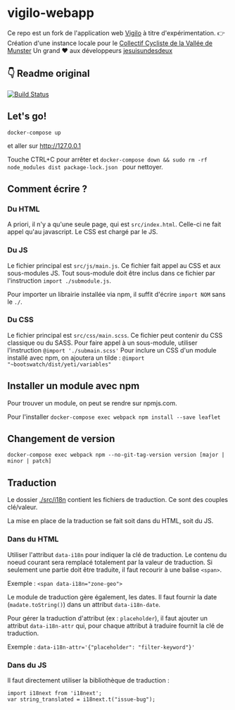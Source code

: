 # vigilo-webapp

Ce repo est un fork de l'application web [Vigilo](https://github.com/jesuisundesdeux/vigilo-webapp) 
à titre d'expérimentation.
👉 Création d'une instance locale pour le [Collectif Cycliste de la Vallée de Munster](https://munstertransition.org/le-collectif-cycliste-de-la-valle/)
Un grand ❤️ aux développeurs [jesuisundesdeux](https://github.com/jesuisundesdeux)


## 👇 Readme original  

[![Build Status](https://travis-ci.org/jesuisundesdeux/vigilo-webapp.svg?branch=master)](https://travis-ci.org/jesuisundesdeux/vigilo-webapp)


## Let's go!

```
docker-compose up
```

et aller sur http://127.0.0.1

Touche CTRL+C pour arrêter et `docker-compose down && sudo rm -rf node_modules dist package-lock.json ` pour nettoyer.

## Comment écrire ?

### Du HTML

A priori, il n'y a qu'une seule page, qui est `src/index.html`. Celle-ci ne fait appel qu'au javascript. Le CSS est chargé par le JS.

### Du JS

Le fichier principal est `src/js/main.js`. Ce fichier fait appel au CSS et aux sous-modules JS. Tout sous-module doit être inclus dans ce fichier par l'instruction `import ./submodule.js`.

Pour importer un librairie installée via npm, il suffit d'écrire `import NOM` sans le `./`.

### Du CSS

Le fichier principal est `src/css/main.scss`. Ce fichier peut contenir du CSS classique ou du SASS.
Pour faire appel à un sous-module, utiliser l'instruction `@import './submain.scss'`
Pour inclure un CSS d'un module installé avec npm, on ajoutera un tilde : `@import "~bootswatch/dist/yeti/variables"`

## Installer un module avec npm

Pour trouver un module, on peut se rendre sur npmjs.com.

Pour l'installer `docker-compose exec webpack npm install --save leaflet`

## Changement de version

```
docker-compose exec webpack npm --no-git-tag-version version [major | minor | patch]
```

## Traduction

Le dossier [./src/i18n](./src/i18n) contient les fichiers de traduction. Ce sont des couples clé/valeur.

La mise en place de la traduction se fait soit dans du HTML, soit du JS.

### Dans du HTML

Utiliser l'attribut `data-i18n` pour indiquer la clé de traduction. Le contenu du noeud courant sera remplacé totalement par la valeur de traduction. Si seulement une partie doit être traduite, il faut recourir à une balise `<span>`.

Exemple : `<span data-i18n="zone-geo">`

Le module de traduction gère également, les dates. Il faut fournir la date (`madate.toString()`) dans un attribut `data-i18n-date`.

Pour gérer la traduction d'attribut (ex : `placeholder`), il faut ajouter un attribut `data-i18n-attr` qui, pour chaque attribut à traduire fournit la clé de traduction.

Exemple : `data-i18n-attr='{"placeholder": "filter-keyword"}'`


### Dans du JS

Il faut directement utiliser la bibliothèque de traduction :

```
import i18next from 'i18next';
var string_translated = i18next.t("issue-bug");
```
